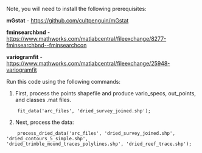 Note, you will need to install the following prerequisites: 

**mGstat** - https://github.com/cultpenguin/mGstat

**fminsearchbnd** - https://www.mathworks.com/matlabcentral/fileexchange/8277-fminsearchbnd--fminsearchcon

**variogramfit** - https://www.mathworks.com/matlabcentral/fileexchange/25948-variogramfit

Run this code using the following commands:

1. First, process the points shapefile and produce vario_specs, out_points, and classes .mat files. 
```
	fit_data('arc_files', 'dried_survey_joined.shp');
```
2. Next, process the data:
```
	process_dried_data('arc_files', 'dried_survey_joined.shp', 'dried_contours_5_simple.shp', 'dried_trimble_mound_traces_polylines.shp', 'dried_reef_trace.shp');
```